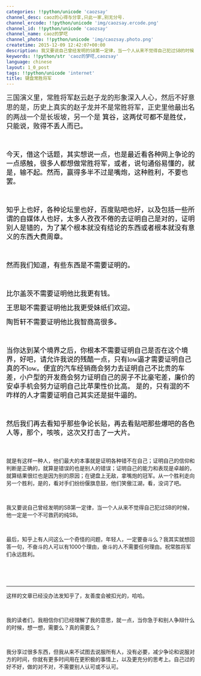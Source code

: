 ```yaml
---
categories: !!python/unicode 'caozsay'
channel_desc: caoz的心得与分享,只此一家,别无分号.
channel_ercode: !!python/unicode 'img/caozsay.ercode.png'
channel_id: !!python/unicode 'caozsay'
channel_name: caoz的梦呓
channel_photo: !!python/unicode 'img/caozsay.photo.png'
createtime: 2015-12-09 12:42:07+00:00
description: 我又要说自己曾经发明的SB第一定律，当一个人从来不觉得自己犯过SB的时候，他一定是一个不可救药的纯SB。
keywords: !!python/str 'caoz的梦呓,caozsay'
language: chinese
layout: 1_0_post
tags: !!python/unicode 'internet'
title: 键盘常胜将军
---
```

<div class="rich_media_content" id="js_content">
<p>
<span style="font-size: 18px;">
          三国演义里，常胜将军赵云赵子龙的形象深入人心，然后不好意思的是，历史上真实的赵子龙并不是常胜将军，正史里他最出名的两战一个是长坂坡，另一个是
          <span style="color: rgb(0, 0, 0); font-family: Georgia; line-height: 24px; background-color: rgb(255, 255, 255);">
           箕谷，这两仗可都不是胜仗，只能说，败得不丢人而已。
          </span>
</span>
</p>
<p>
<span style="color: rgb(0, 0, 0); font-family: Georgia; font-size: 18px; line-height: 24px; background-color: rgb(255, 255, 255);">
<br/>
</span>
</p>
<p>
<span style="color: rgb(0, 0, 0); font-family: Georgia; font-size: 18px; line-height: 24px; background-color: rgb(255, 255, 255);">
          今天，借这个话题，其实想说一点，也是最近看各种网上争论的一点感触，很多人都想做常胜将军，或者，说句通俗易懂的，就是，输不起。然而，赢得多半不过是嘴炮，这种胜利，不要也罢。
         </span>
</p>
<p>
<span style="color: rgb(0, 0, 0); font-family: Georgia; font-size: 18px; line-height: 24px; background-color: rgb(255, 255, 255);">
<br/>
</span>
</p>
<p>
<span style="color: rgb(0, 0, 0); font-family: Georgia; font-size: 18px; line-height: 24px; background-color: rgb(255, 255, 255);">
          知乎上也好，各种论坛里也好，百度贴吧也好，以及包括一些所谓的自媒体人也好，太多人孜孜不倦的去证明自己是对的，证明别人是错的，为了某个根本就没有结论的东西或者根本就没有意义的东西大费周章。
          <br/>
</span>
</p>
<p>
<span style="color: rgb(0, 0, 0); font-family: Georgia; font-size: 18px; line-height: 24px; background-color: rgb(255, 255, 255);">
<br/>
</span>
</p>
<p>
<span style="color: rgb(0, 0, 0); font-family: Georgia; font-size: 18px; line-height: 24px; background-color: rgb(255, 255, 255);">
          然而我们知道，有些东西是不需要证明的。
         </span>
</p>
<p>
<span style="color: rgb(0, 0, 0); font-family: Georgia; font-size: 18px; line-height: 24px; background-color: rgb(255, 255, 255);">
<br/>
</span>
</p>
<p>
<span style="color: rgb(0, 0, 0); font-family: Georgia; font-size: 18px; line-height: 24px; background-color: rgb(255, 255, 255);">
          比尔盖茨不需要证明他比我更有钱。
          <br/>
</span>
</p>
<p>
<span style="color: rgb(0, 0, 0); font-family: Georgia; font-size: 18px; line-height: 24px; background-color: rgb(255, 255, 255);">
          王思聪不需要证明他比我更受妹纸们欢迎。
          <br/>
</span>
</p>
<p>
<span style="color: rgb(0, 0, 0); font-family: Georgia; font-size: 18px; line-height: 24px; background-color: rgb(255, 255, 255);">
          陶哲轩不需要证明他比我智商高很多。
         </span>
</p>
<p>
<span style="color: rgb(0, 0, 0); font-family: Georgia; font-size: 18px; line-height: 24px; background-color: rgb(255, 255, 255);">
<br/>
</span>
</p>
<p>
<span style="color: rgb(0, 0, 0); font-family: Georgia; font-size: 18px; line-height: 24px; background-color: rgb(255, 255, 255);">
          当你达到某个境界之后，你根本不需要证明自己是否在这个境界，好吧，请允许我说的残酷一点，只有low逼才需要证明自己真的不low。便宜的汽车经销商会努力去证明自己不比贵的车差，小户型的开发商会努力证明自己的房子不比豪宅差，廉价的安卓手机会努力证明自己比苹果性价比高。 是的，只有混的不咋样的人才需要证明自己其实还是挺牛逼的。
          <br/>
</span>
</p>
<p>
<span style="color: rgb(0, 0, 0); font-family: Georgia; font-size: 18px; line-height: 24px; background-color: rgb(255, 255, 255);">
<br/>
</span>
</p>
<p>
<span style="color: rgb(0, 0, 0); font-family: Georgia; font-size: 18px; line-height: 24px; background-color: rgb(255, 255, 255);">
          然后我们再去看知乎那些争论长贴，再去看贴吧那些爆吧的各色人等，那个，咳咳，这次又打击了一大片。
         </span>
</p>
<p>
<span style="color: rgb(0, 0, 0); font-family: Georgia; font-size: 18px; line-height: 24px; background-color: rgb(255, 255, 255);">
<br/>
</span>
</p>
<p>
         就是有这样一种人，他们最大的本事就是证明各种错不在自己；证明自己的信仰和判断是正确的，就算是错误的也是别人的错误；证明自己的能力和表现是卓越的，就算结果很烂也是因为别的原因；在键盘上无敌，拿嘴炮的冠军。从一个胜利走向另一个胜利，是的，看对手们纷纷偃旗息鼓，他们笑傲江湖，看，没词了吧。
         <br/>
</p>
<p>
<br/>
</p>
<p>
         我又要说自己曾经发明的SB第一定律，当一个人从来不觉得自己犯过SB的时候，他一定是一个不可救药的纯SB。
        </p>
<p>
<br/>
</p>
<p>
         最后，知乎上有人问这么一个奇怪的问题，年轻人，一定要奋斗么？我其实就想回答一句，不奋斗的人可以有1000个理由，奋斗的人不需要任何理由。祝常胜将军们永远胜利。
        </p>
<p>
<br/>
</p>
<p>
<br/>
</p>
<p>
<span style="color: rgb(0, 0, 0); font-family: Georgia; font-size: 18px; line-height: 24px; background-color: rgb(255, 255, 255);">
</span>
</p>
<hr/>
<p>
<span style="color: rgb(0, 0, 0); font-family: Georgia; font-size: 18px; line-height: 24px; background-color: rgb(255, 255, 255);">
</span>
         这样的文章已经没办法发知乎了，友善度会被扣光的，哈哈。
        </p>
<p>
<br/>
</p>
<p>
         我的读者们，我相信你们已经理解了我的意思，就一点，当你急于和别人争辩什么的时候，想一想，需要么？真的需要么？
        </p>
<p>
<br/>
</p>
<p>
         我分享过很多东西，但我从来不试图去说服所有人，没有必要，减少争论和说服对方的时间，你就有更多时间用在更积极的事情上，以及更充分的思考上。自己过的好不好，做的对不对，不需要别人认可或不认可。
        </p>
<p>
<br/>
</p>
<p>
<span style="color: rgb(0, 0, 0); font-family: Georgia; font-size: 16px; line-height: 24px; background-color: rgb(255, 255, 255);">
<br/>
</span>
</p>
</div>